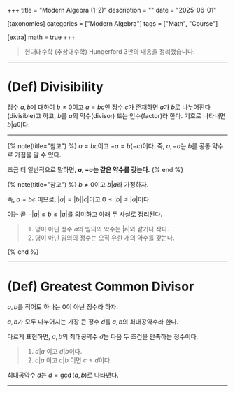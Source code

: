 +++
title = "Modern Algebra (1-2)"
description = ""
date = "2025-06-01"

[taxonomies]
categories = ["Modern Algebra"]
tags = ["Math", "Course"]

[extra]
math = true
+++

> 현대대수학 (추상대수학) Hungerford 3판의 내용을 정리했습니다.

---

# (<txtgrn>Def</txtgrn>) Divisibility

정수 $a, b$에 대하여 $b \neq 0$이고 $a = bc$인 정수 $c$가 존재하면 $a$가 $b$로 <txtred>나누어진다</txtred>(divisible)고 하고,
$b$를 $a$의 약수(divisor) 또는 인수(factor)라 한다. 기호로 나타내면 $b | a$이다.

---


{% note(title="참고") %}
$a = bc$이고 $-a = b(-c)$이다. 즉, $a, -a$는 $b$를 공통 약수로 가짐을 알 수 있다. 

조금 더 일반적으로 말하면, **$a, -a$는 같은 약수를 갖는다.**
{% end %}

{% note(title="참고") %}
$b \neq 0$이고 $b|a$라 가정하자.

즉, $a = bc$ 이므로, $|a| = |b||c|$이고 $0 \le |b| \le |a|$이다.

이는 곧 $-|a|  \le b \le |a|$를 의미하고 아래 두 사실로 정리된다.

> 1. 영이 아닌 정수 $a$의 임의의 약수는 |a|와 같거나 작다.
> 2. 영이 아닌 임의의 정수는 오직 유한 개의 약수를 갖는다.

{% end %}

---

# (<txtgrn>Def</txtgrn>) Greatest Common Divisor

$a, b$를 적어도 하나는 $0$이 아닌 정수라 하자.

$a, b$가 모두 나누어지는 가장 큰 정수 $d$를 $a, b$의 <txtred>최대공약수</txtred>라 한다.

다르게 표현하면, $a,b$의 최대공약수 $d$는 다음 두 조건을 만족하는 정수이다.

> 1. $d|a$ 이고 $d|b$이다.
> 2. $c|a$ 이고 $c|b$ 이면 $c \le d$이다.

최대공약수 $d$는 $d = \gcd(a, b)$로 나타낸다.

---

